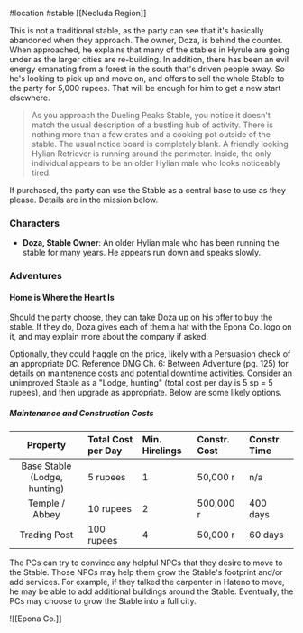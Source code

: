 #location #stable [[Necluda Region]]

This is not a traditional stable, as the party can see that it's basically abandoned when they approach. The owner, Doza, is behind the counter. When approached, he explains that many of the stables in Hyrule are going under as the larger cities are re-building. In addition, there has been an evil energy emanating from a forest in the south that's driven people away. So he's looking to pick up and move on, and offers to sell the whole Stable to the party for 5,000 rupees. That will be enough for him to get a new start elsewhere.

>As you approach the Dueling Peaks Stable, you notice it doesn't match the usual description of a bustling hub of activity. There is nothing more than a few crates and a cooking pot outside of the stable. The usual notice board is completely blank. A friendly looking Hylian Retriever is running around the perimeter. Inside, the only individual appears to be an older Hylian male who looks noticeably tired.

If purchased, the party can use the Stable as a central base to use as they please. Details are in the mission below.

### Characters

* **Doza, Stable Owner**: An older Hylian male who has been running the stable for many years. He appears run down and speaks slowly.

### Adventures

#### Home is Where the Heart Is

Should the party choose, they can take Doza up on his offer to buy the stable. If they do, Doza gives each of them a hat with the Epona Co. logo on it, and may explain more about the company if asked.

Optionally, they could haggle on the price, likely with a Persuasion check of an appropriate DC. Reference DMG Ch. 6: Between Adventure (pg. 125) for details on maintenence costs and potential downtime activities. Consider an unimproved Stable as a "Lodge, hunting" (total cost per day is 5 sp = 5 rupees), and then upgrade as appropriate. Below are some likely options.

##### Maintenance and Construction Costs

| Property | Total Cost per Day | Min. Hirelings | Constr. Cost | Constr. Time |
|:--------:|:-------------------|:---------------|:-------------|:-------------|
| Base Stable (Lodge, hunting)  | 5 rupees | 1 | 50,000 r | n/a |
| Temple / Abbey  | 10 rupees | 2 | 500,000 r | 400 days |
| Trading Post  | 100 rupees | 4 | 50,000 r | 60 days |

The PCs can try to convince any helpful NPCs that they desire to move to the Stable. Those NPCs may help them grow the Stable's footprint and/or add services. For example, if they talked the carpenter in Hateno to move, he may be able to add additional buildings around the Stable. Eventually, the PCs may choose to grow the Stable into a full city.

![[Epona Co.]]
